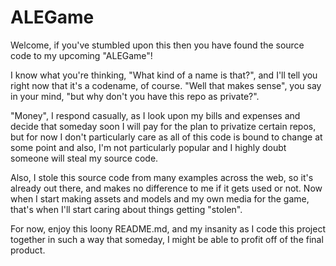 # ALEGame

Welcome, if you've stumbled upon this then you have found the source code to my upcoming "ALEGame"! 

I know what you're thinking, "What kind of a name is that?", and I'll tell you right now that it's a codename, of course.
"Well that makes sense", you say in your mind, "but why don't you have this repo as private?".

"Money", I respond casually, as I look upon my bills and expenses and decide that someday soon I will pay for the plan to privatize certain repos, but for now I don't particularly care as all of this code is bound to change at some point and also, I'm not particularly popular and I highly doubt someone will steal my source code.

Also, I stole this source code from many examples across the web, so it's already out there, and makes no difference to me if it gets used or not. Now when I start making assets and models and my own media for the game, that's when I'll start caring about things getting "stolen". 

For now, enjoy this loony README.md, and my insanity as I code this project together in such a way that someday, I might be able to profit off of the final product.
